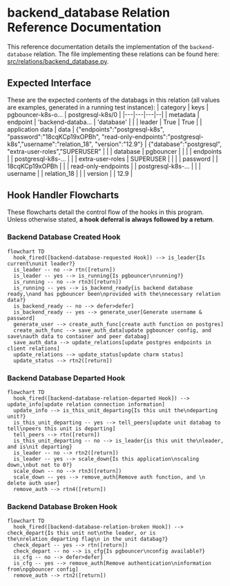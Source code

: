 # backend_database Relation Reference Documentation

This reference documentation details the implementation of the `backend-database` relation. The file implementing these relations can be found here: [src/relations/backend_database.py](../../../src/relations/backend_database.py).

## Expected Interface

These are the expected contents of the databags in this relation (all values are examples, generated in a running test instance):
| category         |             keys | pgbouncer-k8s-o… | postgresql-k8s/0 |
|---|---|---|--|
| metadata         |         endpoint | 'backend-databa… | 'database'       |
|                  |           leader | True             | True             |
| application data |             data | {"endpoints":"postgresql-k8s", "password":"18cqKCp19xOPBh",   "read-only-endpoints":"postgresql-k8s","username":"relation_18", "version":"12.9"}    | {"database":"postgresql", "extra-user-roles","SUPERUSER"    |
|                  |         database | pgbouncer        |                  |
|                  |        endpoints |                  | postgresql-k8s-… |
|                  | extra-user-roles | SUPERUSER        |                  |
|                  |         password |                  | 18cqKCp19xOPBh |
|                  | read-only-endpoints |                  | postgresql-k8s-… |
|                  |         username |                  | relation_18      |
|                  |          version |                  | 12.9             |

## Hook Handler Flowcharts

These flowcharts detail the control flow of the hooks in this program. Unless otherwise stated, **a hook deferral is always followed by a return**.

### Backend Database Created Hook

```mermaid
flowchart TD
  hook_fired([backend-database-requested Hook]) --> is_leader{Is current\nunit leader?}
  is_leader -- no --> rtn([return])
  is_leader -- yes --> is_running{Is pgbouncer\nrunning?}
  is_running -- no --> rtn3([return])
  is_running -- yes --> is_backend_ready{is backend database ready,\nand has pgbouncer been\nprovided with the\nnecessary relation data?}
  is_backend_ready -- no --> defer>defer]
  is_backend_ready -- yes --> generate_user[Generate username & password]
  generate_user --> create_auth_func[create auth function on postgres]
  create_auth_func --> save_auth_data[update pgbouncer config, and save\nauth data to container and peer databag]
  save_auth_data --> update_relations[update postgres endpoints in client relations]
  update_relations --> update_status[update charm status]
  update_status --> rtn2([return])
```

### Backend Database Departed Hook

```mermaid
flowchart TD
  hook_fired([backend-database-relation-departed Hook]) --> update_info[update relation connection information]
  update_info --> is_this_unit_departing{Is this unit the\ndeparting unit?}
  is_this_unit_departing -- yes --> tell_peers[update unit databag to tell\npeers this unit is departing]
  tell_peers --> rtn([return])
  is_this_unit_departing -- no --> is_leader{is this unit the\nleader, and is\nit departing}
  is_leader -- no --> rtn2([return])
  is_leader -- yes --> scale_down{Is this application\nscaling down,\nbut not to 0?}
  scale_down -- no --> rtn3([return])
  scale_down -- yes --> remove_auth[Remove auth function, and \n delete auth user]
  remove_auth --> rtn4([return])
```

### Backend Database Broken Hook

```mermaid
flowchart TD
  hook_fired([backend-database-relation-broken Hook]) --> check_depart{Is this unit not\nthe leader, or is the\nrelation_departing flag\n in the unit databag?}
  check_depart -- yes --> rtn([return])
  check_depart -- no --> is_cfg{Is pgbouncer\nconfig available?}
  is_cfg -- no --> defer>defer]
  is_cfg -- yes --> remove_auth[Remove authentication\ninformation from\npgbouncer config]
  remove_auth --> rtn2([return])
```
